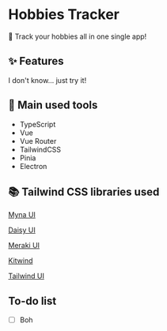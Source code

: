 # Hobbies Tracker

🥳 Track your hobbies all in one single app!

## ✨ Features

I don't know... just try it!

## 🚀 Main used tools

- TypeScript
- Vue
- Vue Router
- TailwindCSS
- Pinia
- Electron

## 📚 Tailwind CSS libraries used

[Myna UI](https://mynaui.com)

[Daisy UI](https://daisyui.com/components)

[Meraki UI](https://merakiui.com/components)

[Kitwind](https://kitwind.io/products/kometa/components)

[Tailwind UI](https://tailwindui.com/components)

## To-do list

- [ ] Boh
